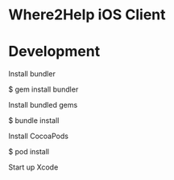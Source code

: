 # Where2Help iOS Client

# Development

Install bundler

  $ gem install bundler

Install bundled gems

  $ bundle install

Install CocoaPods

  $ pod install

Start up Xcode
